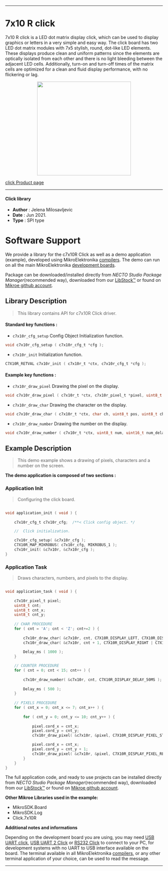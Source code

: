 
---
# 7x10 R click

7x10 R click is a LED dot matrix display click, which can be used to display graphics or letters in a very simple and easy way. The click board has two LED dot matrix modules with 7x5 stylish, round, dot-like LED elements. These displays produce clean and uniform patterns since the elements are optically isolated from each other and there is no light bleeding between the adjacent LED cells. Additionally, turn-on and turn-off times of the matrix cells are optimized for a clean and fluid display performance, with no flickering or lag.

<p align="center">
  <img src="https://download.mikroe.com/images/click_for_ide/7x10r_click.png" height=300px>
</p>

[click Product page](https://www.mikroe.com/7x10-r-click)

---


#### Click library

- **Author**        : Jelena Milosavljevic
- **Date**          : Jun 2021.
- **Type**          : SPI type


# Software Support

We provide a library for the c7x10R Click
as well as a demo application (example), developed using MikroElektronika
[compilers](https://www.mikroe.com/necto-studio).
The demo can run on all the main MikroElektronika [development boards](https://www.mikroe.com/development-boards).

Package can be downloaded/installed directly from *NECTO Studio Package Manager*(recommended way), downloaded from our [LibStock&trade;](https://libstock.mikroe.com) or found on [Mikroe github account](https://github.com/MikroElektronika/mikrosdk_click_v2/tree/master/clicks).

## Library Description

> This library contains API for c7x10R Click driver.

#### Standard key functions :

- `c7x10r_cfg_setup` Config Object Initialization function.
```c
void c7x10r_cfg_setup ( c7x10r_cfg_t *cfg );
```

- `c7x10r_init` Initialization function.
```c
C7X10R_RETVAL c7x10r_init ( c7x10r_t *ctx, c7x10r_cfg_t *cfg );
```

#### Example key functions :

- `c7x10r_draw_pixel` Drawing the pixel on the display.
```c
void c7x10r_draw_pixel ( c7x10r_t *ctx, c7x10r_pixel_t *pixel, uint8_t mode, uint8_t px_delay );
```

- `c7x10r_draw_char` Drawing the character on the display.
```c
void c7x10r_draw_char ( c7x10r_t *ctx, char ch, uint8_t pos, uint8_t ch_delay );
```

- `c7x10r_draw_number` Drawing the number on the display.
```c
void c7x10r_draw_number ( c7x10r_t *ctx, uint8_t num, uint16_t num_delay );
```

## Example Description

> This demo example shows a drawing of pixels, characters and a number on the screen.

**The demo application is composed of two sections :**

### Application Init

> Configuring the click board.

```c

void application_init ( void ) {
    
    c7x10r_cfg_t c7x10r_cfg;  /**< Click config object. */

    //  Click initialization.

    c7x10r_cfg_setup( &c7x10r_cfg );
    C7X10R_MAP_MIKROBUS( c7x10r_cfg, MIKROBUS_1 );
    c7x10r_init( &c7x10r, &c7x10r_cfg );
}

```

### Application Task

> Draws characters, numbers, and pixels to the display.

```c

void application_task ( void ) {
    
    c7x10r_pixel_t pixel;
    uint8_t cnt;
    uint8_t cnt_x;
    uint8_t cnt_y;
    
    // CHAR PROCEDURE
    for ( cnt = 'A'; cnt < 'Z'; cnt+=2 ) {
        
        c7x10r_draw_char( &c7x10r, cnt, C7X10R_DISPLAY_LEFT, C7X10R_DISPLAY_DELAY_50MS );
        c7x10r_draw_char( &c7x10r, cnt + 1, C7X10R_DISPLAY_RIGHT | C7X10R_DISPLAY_REFRESH, C7X10R_DISPLAY_DELAY_50MS );
       
        Delay_ms ( 1000 );
    }

    // COUNTER PROCEDURE
    for ( cnt = 0; cnt < 15; cnt++ ) {
        
        c7x10r_draw_number( &c7x10r, cnt, C7X10R_DISPLAY_DELAY_50MS );
        
        Delay_ms ( 500 );
    }
    
    // PIXELS PROCEDURE
    for ( cnt_x = 0; cnt_x <= 7; cnt_x++ ) {
        
        for ( cnt_y = 0; cnt_y <= 10; cnt_y++ ) {
            
            pixel.cord_x = cnt_x;
            pixel.cord_y = cnt_y;
            c7x10r_draw_pixel( &c7x10r, &pixel, C7X10R_DISPLAY_PIXEL_STORAGE, C7X10R_DISPLAY_DELAY_20MS );

            pixel.cord_x = cnt_x;
            pixel.cord_y = cnt_y + 1;
            c7x10r_draw_pixel( &c7x10r, &pixel, C7X10R_DISPLAY_PIXEL_REFRESH, C7X10R_DISPLAY_DELAY_20MS );
        }
    }
}

```

The full application code, and ready to use projects can be installed directly from *NECTO Studio Package Manager*(recommended way), downloaded from our [LibStock&trade;](https://libstock.mikroe.com) or found on [Mikroe github account](https://github.com/MikroElektronika/mikrosdk_click_v2/tree/master/clicks).

**Other Mikroe Libraries used in the example:**

- MikroSDK.Board
- MikroSDK.Log
- Click.7x10R

**Additional notes and informations**

Depending on the development board you are using, you may need
[USB UART click](http://shop.mikroe.com/usb-uart-click),
[USB UART 2 Click](http://shop.mikroe.com/usb-uart-2-click) or
[RS232 Click](http://shop.mikroe.com/rs232-click) to connect to your PC, for
development systems with no UART to USB interface available on the board. The
terminal available in all MikroElektronika
[compilers](http://shop.mikroe.com/compilers), or any other terminal application
of your choice, can be used to read the message.

---
